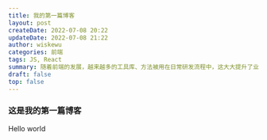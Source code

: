 ```yaml
---
title: 我的第一篇博客
layout: post
createDate: 2022-07-08 20:22
updateDate: 2022-07-08 21:22
author: wiskewu
categories: 前端
tags: JS, React
summary: 随着前端的发展，越来越多的工具库、方法被用在日常研发流程中，这大大提升了业务开发的效率，而随着各类自动化流程的建设。
draft: false
top: false
---
```


### 这是我的第一篇博客

Hello world